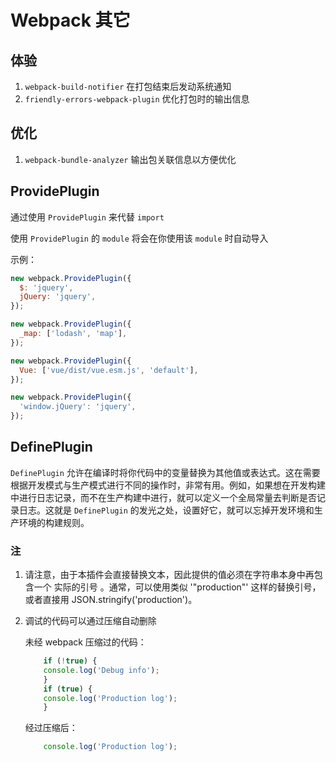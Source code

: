 <!--
 * @Description: 对 webpack 补充信息
 * @Author: F-Stone
 * @Date: 2021-12-02 15:02:38
 * @LastEditTime: 2021-12-02 17:00:52
 * @LastEditors: F-Stone
-->

# Webpack 其它

## 体验

1.  `webpack-build-notifier`
    在打包结束后发动系统通知
2.  `friendly-errors-webpack-plugin`
    优化打包时的输出信息

## 优化

1.  `webpack-bundle-analyzer`
    输出包关联信息以方便优化

## ProvidePlugin

通过使用 `ProvidePlugin` 来代替 `import`

使用 `ProvidePlugin` 的 `module` 将会在你使用该 `module` 时自动导入

示例：

```javascript
new webpack.ProvidePlugin({
  $: 'jquery',
  jQuery: 'jquery',
});
```

```javascript
new webpack.ProvidePlugin({
  _map: ['lodash', 'map'],
});
```

```javascript
new webpack.ProvidePlugin({
  Vue: ['vue/dist/vue.esm.js', 'default'],
});
```

```javascript
new webpack.ProvidePlugin({
  'window.jQuery': 'jquery',
});
```

## DefinePlugin

`DefinePlugin` 允许在编译时将你代码中的变量替换为其他值或表达式。这在需要根据开发模式与生产模式进行不同的操作时，非常有用。例如，如果想在开发构建中进行日志记录，而不在生产构建中进行，就可以定义一个全局常量去判断是否记录日志。这就是 `DefinePlugin` 的发光之处，设置好它，就可以忘掉开发环境和生产环境的构建规则。

### 注

1.  请注意，由于本插件会直接替换文本，因此提供的值必须在字符串本身中再包含一个 实际的引号 。通常，可以使用类似 '"production"' 这样的替换引号，或者直接用 JSON.stringify('production')。

2.  调试的代码可以通过压缩自动删除

    未经 webpack 压缩过的代码：

    ```js
        if (!true) {
        console.log('Debug info');
        }
        if (true) {
        console.log('Production log');
        }
    ```

    经过压缩后：

    ```js
        console.log('Production log');
    ```
